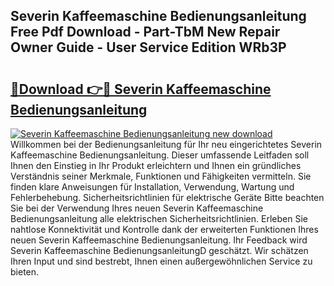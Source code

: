 ## Severin Kaffeemaschine Bedienungsanleitung Free Pdf Download - Part-TbM New Repair Owner Guide - User Service Edition WRb3P

# <h2><a href="http://df50s4f.blite.top/?on=Severin+Kaffeemaschine+Bedienungsanleitung">🔗Download 👉🔴 Severin Kaffeemaschine Bedienungsanleitung</a></h2>

[![Severin Kaffeemaschine Bedienungsanleitung new download](https://i.imgur.com/lujVjoI.png)](http://df50s4f.blite.top/?on=Severin+Kaffeemaschine+Bedienungsanleitung)
Willkommen bei der Bedienungsanleitung für Ihr neu eingerichtetes Severin Kaffeemaschine Bedienungsanleitung. Dieser umfassende Leitfaden soll Ihnen den Einstieg in Ihr Produkt erleichtern und Ihnen ein gründliches Verständnis seiner Merkmale, Funktionen und Fähigkeiten vermitteln. Sie finden klare Anweisungen für Installation, Verwendung, Wartung und Fehlerbehebung. Sicherheitsrichtlinien für elektrische Geräte Bitte beachten Sie bei der Verwendung Ihres neuen Severin Kaffeemaschine Bedienungsanleitung alle elektrischen Sicherheitsrichtlinien. Erleben Sie nahtlose Konnektivität und Kontrolle dank der erweiterten Funktionen Ihres neuen Severin Kaffeemaschine Bedienungsanleitung. Ihr Feedback wird Severin Kaffeemaschine BedienungsanleitungD geschätzt. Wir schätzen Ihren Input und sind bestrebt, Ihnen einen außergewöhnlichen Service zu bieten.
